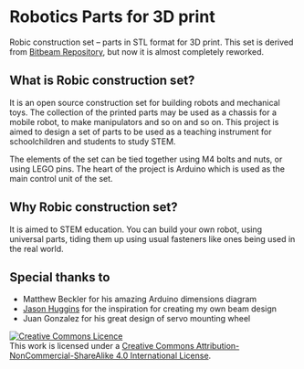 # Robotics Parts for 3D print
Robic construction set – parts in STL format for 3D print.
This set is derived from [Bitbeam Repository](https://github.com/bitbeam/bitbeam/wiki/The-Bitbeam-project), but now it is almost completely reworked.

## What is Robic construction set?

It is an open source construction set for building robots and mechanical toys. The collection of the printed parts may be used as a chassis for a mobile robot, to make manipulators and so on and so on. This project is aimed to design a set of parts to be used as a teaching instrument for schoolchildren and students to study STEM.

The elements of the set can be tied together using M4 bolts and nuts, or using LEGO pins. The heart of the project is Arduino which is used as the main control unit of the set.

## Why Robic construction set?

It is aimed to STEM education. You can build your own robot, using universal parts, tiding them up using usual fasteners like ones being used in the real world.

## Special thanks to

* Matthew Beckler for his amazing Arduino dimensions diagram
* [Jason Huggins](http://www.thingiverse.com/hugs/about) for the inspiration for creating my own beam design
* Juan Gonzalez for his great design of servo mounting wheel

<a rel="license" href="http://creativecommons.org/licenses/by-nc-sa/4.0/"><img alt="Creative Commons Licence" style="border-width:0" src="https://i.creativecommons.org/l/by-nc-sa/4.0/88x31.png" /></a><br />
This work is licensed under a <a rel="license" href="http://creativecommons.org/licenses/by-nc-sa/4.0/">Creative Commons Attribution-NonCommercial-ShareAlike 4.0 International License</a>.
